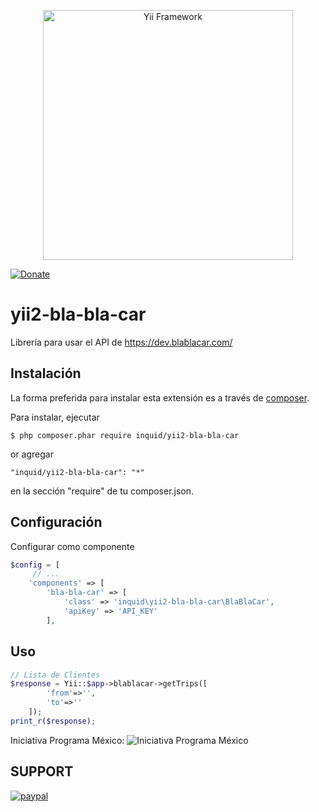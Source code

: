 <p align="center">
    <a href="http://www.yiiframework.com/" target="_blank">
        <img src="http://static.yiiframework.com/files/logo/yii.png" width="400" alt="Yii Framework" />
    </a>
</p>

[![Donate](https://img.shields.io/badge/Donate-PayPal-green.svg)](https://www.paypal.com/cgi-bin/webscr?cmd=_donations&business=contact@inquid.co&item_name=Yii2+extensions+support&item_number=22+Campaign&amount=5%2e00&currency_code=USD)

yii2-bla-bla-car
=====================

Librería para usar el API de https://dev.blablacar.com/



## Instalación

La forma preferida para instalar esta extensión es a través de [composer](http://getcomposer.org/download/).

Para instalar, ejecutar

```
$ php composer.phar require inquid/yii2-bla-bla-car
```

or agregar

```
"inquid/yii2-bla-bla-car": "*"
```
en la sección "require" de tu composer.json.

## Configuración

Configurar como componente
```php
$config = [
     // ...
    'components' => [
        'bla-bla-car' => [
            'class' => 'inquid\yii2-bla-bla-car\BlaBlaCar',
            'apiKey' => 'API_KEY'
        ],
```

## Uso
```php
// Lista de Clientes
$response = Yii::$app->blablacar->getTrips([
        'from'=>'',
        'to'=>''
    ]);
print_r($response);
```
Iniciativa Programa México: 
![Iniciativa Programa México](https://lh5.googleusercontent.com/k6u-DepqdgZzTk15Kxx6UPuZJ0ldiv6EPuhhJYRp8QfB89kLxU-D1D7YdYST-gGXnSxl9LFixzn5sYg=w1920-h990)

SUPPORT
-----
[![paypal](https://www.paypalobjects.com/en_US/i/btn/btn_donateCC_LG.gif)](https://www.paypal.com/cgi-bin/webscr?cmd=_donations&business=contact@inquid.co&item_name=Yii2+extensions+support&item_number=22+Campaign&amount=5%2e00&currency_code=USD)
